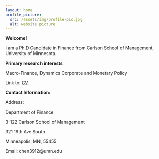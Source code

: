 ```yaml
---
layout: home
profile_picture:
  src: /assets/img/profile-pic.jpg
  alt: website picture
---
```


<strong>Welcome!</strong>

<p>
  I am a Ph.D Candidate in Finance from Carlson School of Management, University of Minnesota.
</p>

<strong>Primary research interests</strong>

<p>
  Macro-Finance, Dynamics Corporate and Monetary Policy
</p>

<p>
  Link to: <a href="https://github.com/eliottvincent/bay">CV</a>.
</p>


<strong>Contact Information:</strong>

 <p>Address:</p>
 <p>Department of Finance
  
 3-122 Carlson School of Management
  
 321 19th Ave South
  
 Minneapolis, MN, 55455
</p>

<p>
  Email: chen3912@umn.edu
</p>
